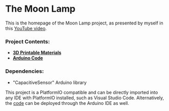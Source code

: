 # The Moon Lamp

This is the homepage of the Moon Lamp project, as presented by myself in this [YouTube video]().

### Project Contents:
- [**3D Printable Materials**](https://github.com/cybercraftics/moon_lamp/tree/main/3d_printables)
- [**Arduino Code**](https://github.com/cybercraftics/moon_lamp/blob/main/src/main.cpp)

### Dependencies:
- "CapacitiveSensor" Arduino library

This project is a PlatformIO compatible and can be directly imported into any IDE with PlatformIO installed, such as Visual Studio Code.
Alternatively, the [code](https://github.com/cybercraftics/moon_lamp/blob/main/src/main.cpp) can be deployed through the 
Arduino IDE as well.
